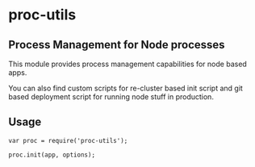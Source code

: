 proc-utils
==========

Process Management for Node processes
------

This module provides process management capabilities for node based apps.


You can also find custom scripts for re-cluster based init script and git based deployment script for running node stuff in production.

Usage
------

```
var proc = require('proc-utils');

proc.init(app, options);
```
